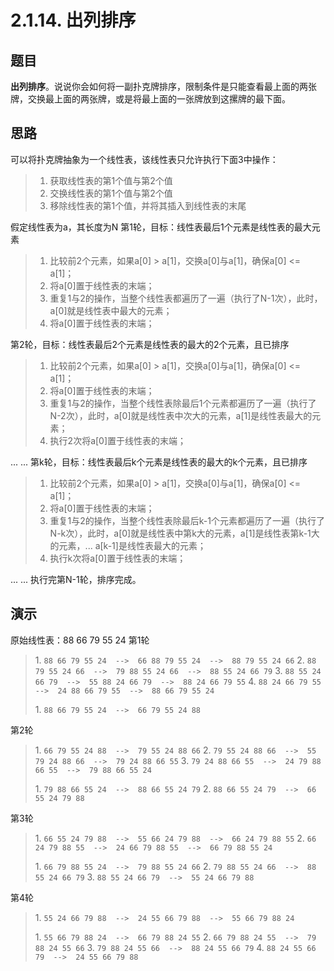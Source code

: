 # 2.1.14. 出列排序

## 题目

**出列排序**。说说你会如何将一副扑克牌排序，限制条件是只能查看最上面的两张牌，交换最上面的两张牌，或是将最上面的一张牌放到这摞牌的最下面。

## 思路

可以将扑克牌抽象为一个线性表，该线性表只允许执行下面3中操作：

> 1. 获取线性表的第1个值与第2个值
> 2. 交换线性表的第1个值与第2个值
> 3. 移除线性表的第1个值，并将其插入到线性表的末尾

假定线性表为a，其长度为N
第1轮，目标：线性表最后1个元素是线性表的最大元素

> 1. 比较前2个元素，如果a[0] > a[1]，交换a[0]与a[1]，确保a[0] <= a[1]；
> 2. 将a[0]置于线性表的末端；
> 3. 重复1与2的操作，当整个线性表都遍历了一遍（执行了N-1次），此时，a[0]就是线性表中最大的元素；
> 4. 将a[0]置于线性表的末端；

第2轮，目标：线性表最后2个元素是线性表的最大的2个元素，且已排序

> 1. 比较前2个元素，如果a[0] > a[1]，交换a[0]与a[1]，确保a[0] <= a[1]；
> 2. 将a[0]置于线性表的末端；
> 3. 重复1与2的操作，当整个线性表除最后1个元素都遍历了一遍（执行了N-2次），此时，a[0]就是线性表中次大的元素，a[1]是线性表最大的元素；
> 4. 执行2次将a[0]置于线性表的末端；

... ...
第k轮，目标：线性表最后k个元素是线性表的最大的k个元素，且已排序

> 1. 比较前2个元素，如果a[0] > a[1]，交换a[0]与a[1]，确保a[0] <= a[1]；
> 2. 将a[0]置于线性表的末端；
> 3. 重复1与2的操作，当整个线性表除最后k-1个元素都遍历了一遍（执行了N-k次），此时，a[0]就是线性表中第k大的元素，a[1]是线性表第k-1大的元素，... a[k-1]是线性表最大的元素；
> 4. 执行k次将a[0]置于线性表的末端；

... ...
执行完第N-1轮，排序完成。

## 演示

原始线性表：88 66 79 55 24
第1轮

> 1\. `88 66 79 55 24  -->  66 88 79 55 24  -->  88 79 55 24 66`
> 2\. `88 79 55 24 66  -->  79 88 55 24 66  -->  88 55 24 66 79`
> 3\. `88 55 24 66 79  -->  55 88 24 66 79  -->  88 24 66 79 55`
> 4\. `88 24 66 79 55  -->  24 88 66 79 55  -->  88 66 79 55 24`
>  
> 1\. `88 66 79 55 24  -->  66 79 55 24 88`

第2轮

> 1\. `66 79 55 24 88  -->  79 55 24 88 66`
> 2\. `79 55 24 88 66  -->  55 79 24 88 66  -->  79 24 88 66 55`
> 3\. `79 24 88 66 55  -->  24 79 88 66 55  -->  79 88 66 55 24`
>  
> 1\. `79 88 66 55 24  -->  88 66 55 24 79`
> 2\. `88 66 55 24 79  -->  66 55 24 79 88`

第3轮

> 1\. `66 55 24 79 88  -->  55 66 24 79 88  -->  66 24 79 88 55`
> 2\. `66 24 79 88 55  -->  24 66 79 88 55  -->  66 79 88 55 24`
>  
> 1\. `66 79 88 55 24  -->  79 88 55 24 66`
> 2\. `79 88 55 24 66  -->  88 55 24 66 79`
> 3\. `88 55 24 66 79  -->  55 24 66 79 88`

第4轮

> 1\. `55 24 66 79 88  -->  24 55 66 79 88  -->  55 66 79 88 24`
>  
> 1\. `55 66 79 88 24  -->  66 79 88 24 55`
> 2\. `66 79 88 24 55  -->  79 88 24 55 66`
> 3\. `79 88 24 55 66  -->  88 24 55 66 79`
> 4\. `88 24 55 66 79  -->  24 55 66 79 88`
